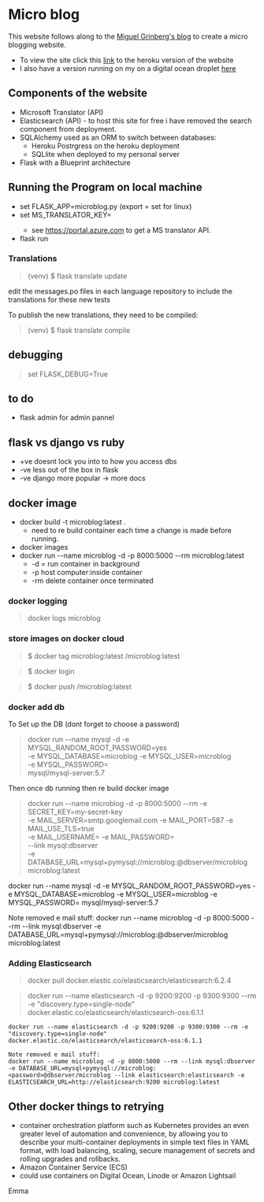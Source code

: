 # Micro blog

This website follows along to the [Miguel Grinberg's blog](https://blog.miguelgrinberg.com/post/the-flask-mega-tutorial-part-i-hello-world) to create a micro blogging website.

* To view the site click this [link](https://flask-microblog-98865.herokuapp.com) to the heroku version of the website
* I also have a version running on my on a digital ocean droplet [here](206.189.150.252)

## Components of the website

* Microsoft Translator (API)
* Elasticsearch (API) - to host this site for free i have removed the search component from deployment.
* SQLAlchemy used as an ORM to switch between databases:
  * Heroku Postrgress on the heroku deployment
  * SQLlite when deployed to my personal server
* Flask with a Blueprint architecture

## Running the Program on local machine

* set FLASK_APP=microblog.py (export = set for linux)
* set MS_TRANSLATOR_KEY=<paste-your-key-here>
    * see https://portal.azure.com to get a MS translator API.
* flask run

### Translations

> (venv) $ flask translate update

edit the messages.po files in each language repository to include the translations for these new tests

To publish the new translations, they need to be compiled:

> (venv) $ flask translate compile

## debugging

> set FLASK_DEBUG=True

## to do

* flask admin for admin pannel

## flask vs django vs ruby
* +ve doesnt lock you into to how you access dbs
* -ve less out of the box in flask
* -ve django more popular -> more docs

## docker image
* docker build -t microblog:latest .
  * need to re build container each time a change is made before running.
* docker images
* docker run --name microblog -d -p 8000:5000 --rm microblog:latest
  * -d = run container in background
  * -p host computer:inside container
  * -rm delete container once terminated

### docker logging

> docker logs microblog

### store images on docker cloud

> $ docker tag microblog:latest <your-docker-registry-account>/microblog:latest


> $ docker login

> $ docker push <your-docker-registry-account>/microblog:latest


### docker add db

To Set up the DB (dont forget to choose a password)
> docker run --name mysql -d -e MYSQL_RANDOM_ROOT_PASSWORD=yes \
    -e MYSQL_DATABASE=microblog -e MYSQL_USER=microblog \
    -e MYSQL_PASSWORD=<database-password> \
    mysql/mysql-server:5.7

Then once db running then re build docker image
> docker run --name microblog -d -p 8000:5000 --rm -e SECRET_KEY=my-secret-key \
    -e MAIL_SERVER=smtp.googlemail.com -e MAIL_PORT=587 -e MAIL_USE_TLS=true \
    -e MAIL_USERNAME=<your-gmail-username> -e MAIL_PASSWORD=<your-gmail-password> \
    --link mysql:dbserver \
    -e DATABASE_URL=mysql+pymysql://microblog:<database-password>@dbserver/microblog \
    microblog:latest


docker run --name mysql -d -e MYSQL_RANDOM_ROOT_PASSWORD=yes -e MYSQL_DATABASE=microblog -e MYSQL_USER=microblog -e MYSQL_PASSWORD=<password> mysql/mysql-server:5.7

Note removed e mail stuff:
docker run --name microblog -d -p 8000:5000 --rm --link mysql:dbserver -e DATABASE_URL=mysql+pymysql://microblog:<password>@dbserver/microblog microblog:latest


### Adding Elasticsearch

> docker pull docker.elastic.co/elasticsearch/elasticsearch:6.2.4

> docker run --name elasticsearch -d -p 9200:9200 -p 9300:9300 --rm \
    -e "discovery.type=single-node" \
    docker.elastic.co/elasticsearch/elasticsearch-oss:6.1.1

    docker run --name elasticsearch -d -p 9200:9200 -p 9300:9300 --rm -e "discovery.type=single-node" docker.elastic.co/elasticsearch/elasticsearch-oss:6.1.1

    Note removed e mail stuff:
    docker run --name microblog -d -p 8000:5000 --rm --link mysql:dbserver -e DATABASE_URL=mysql+pymysql://microblog:<password>@dbserver/microblog --link elasticsearch:elasticsearch -e ELASTICSEARCH_URL=http://elasticsearch:9200 microblog:latest

## Other docker things to retrying
* container orchestration platform such as Kubernetes provides an even greater level of automation and convenience, by allowing you to describe your multi-container deployments in simple text files in YAML format, with load balancing, scaling, secure management of secrets and rolling upgrades and rollbacks.
* Amazon Container Service (ECS)
* could use containers on Digital Ocean, Linode or Amazon Lightsail

Emma
